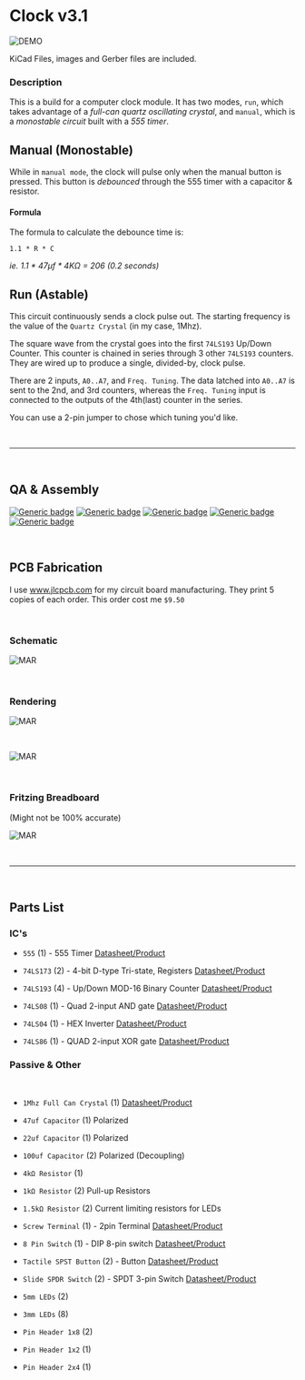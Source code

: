 # Clock v3.1

![DEMO](https://github.com/theWickedWebDev/8-bit-computer/blob/master/CLOCK/clock-demo.gif?raw=true)


KiCad Files, images and Gerber files are included.

### Description
This is a build for a computer clock module. It has two modes, `run`, which takes advantage of a *full-can quartz oscillating crystal*, and `manual`, which is a *monostable circuit* built with a *555 timer*.

## Manual (Monostable)

While in `manual mode`, the clock will pulse only when the manual button is pressed. This button is *debounced* through the 555 timer with a capacitor & resistor.

#### Formula

The formula to calculate the debounce time is:
```
1.1 * R * C
```

*ie. 1.1 * 47μf * 4KΩ = 206 (0.2 seconds)*

## Run (Astable)

This circuit continuously sends a clock pulse out. The starting frequency is the value of the `Quartz Crystal` (in my case, 1Mhz). 

The square wave from the crystal goes into the first `74LS193` Up/Down Counter. This counter is chained in series through 3 other `74LS193` counters. They are wired up to produce a single, divided-by, clock pulse.

There are 2 inputs, `A0..A7`, and `Freq. Tuning`. The data latched into `A0..A7` is sent to the 2nd, and 3rd counters, whereas the `Freq. Tuning` input is connected to the outputs of the 4th(last) counter in the series.

You can use a 2-pin jumper to chose which tuning you'd like.

<br/>
<hr/>
<br/>

## QA & Assembly
[![Generic badge](https://img.shields.io/badge/Status-Done-green.svg)](https://shields.io/) [![Generic badge](https://img.shields.io/badge/PCB-Built-green.svg)](https://shields.io/) [![Generic badge](https://img.shields.io/badge/QA-Pass-green.svg)](https://shields.io/) [![Generic badge](https://img.shields.io/badge/ERC-Pass-green.svg)](https://shields.io/) [![Generic badge](https://img.shields.io/badge/DRC-Pass-green.svg)](https://shields.io/)

<br/>

## PCB Fabrication
I use www.jlcpcb.com for my circuit board manufacturing. They print 5 copies of each order. This order cost me `$9.50`

<br/>

### Schematic

![MAR](https://github.com/theWickedWebDev/8-bit-computer/blob/master/CLOCK/clock-sch.png?raw=true)

<br/>

### Rendering

![MAR](https://github.com/theWickedWebDev/8-bit-computer/blob/master/CLOCK/clock-3d.png?raw=true)

<br/>

![MAR](https://github.com/theWickedWebDev/8-bit-computer/blob/master/CLOCK/clock-board.png?raw=true)

<br/>

### Fritzing Breadboard
(Might not be 100% accurate)

![MAR](https://github.com/theWickedWebDev/8-bit-computer/blob/master/CLOCK/CLOCK-breadboard.png?raw=true)

<br/>
<hr/>
<br/>

## Parts List

### IC's
- `555` (1) - 555 Timer [Datasheet/Product](https://www.jameco.com/z/NE555P-Major-Brands-IC-LM555P-Single-Timer-LM555CN-NE555N-TL555P-MC1455P-_27422.html)

- `74LS173` (2) - 4-bit D-type Tri-state, Registers [Datasheet/Product](https://www.jameco.com/z/74LS173-Major-Brands-IC-74LS173-4-BIT-D-TYPE-REGISTER-3-STATE-OUTPUT_46922.html)

- `74LS193` (4) - Up/Down MOD-16 Binary Counter [Datasheet/Product](https://www.jameco.com/z/74LS193-Major-Brands-IC-74LS193-Synchronous-4-Bit-Up-Down-Binary-Counter_47036.html)

- `74LS08` (1) - Quad 2-input AND gate [Datasheet/Product](https://www.jameco.com/z/74LS08-Major-Brands-IC-74LS08-Quad-2-Input-Positive-AND-Gate_46375.html)

- `74LS04` (1) - HEX Inverter [Datasheet/Product](https://www.jameco.com/z/74LS04-Major-Brands-IC-74LS04-Hex-Inverter_46316.html)

- `74LS86` (1) - QUAD 2-input XOR gate [Datasheet/Product](https://www.jameco.com/z/74LS86-Major-Brands-IC-74LS86-QUAD-2-INPUT-EXCLUSIVE-OR-GATE_48098.html)

### Passive & Other
<br/>

- `1Mhz Full Can Crystal` (1) [Datasheet/Product](https://www.jameco.com/z/OSC1-Jameco-Valuepro-1-MHz-Full-Can-Crystal-Oscillator_27861.html)

- `47uf Capacitor` (1) Polarized
- `22uf Capacitor` (1) Polarized
- `100uf Capacitor` (2) Polarized (Decoupling)

- `4kΩ Resistor` (1)
- `1kΩ Resistor` (2) Pull-up Resistors
- `1.5kΩ Resistor` (2) Current limiting resistors for LEDs

- `Screw Terminal` (1) - 2pin Terminal [Datasheet/Product](https://www.jameco.com/z/EK500V-02P-R-Dinkle-Terminal-Block-Header-2-Position-Top-Screw-5mm-Solder-Straight-Thru-Hole-20A_160785.html)

- `8 Pin Switch` (1) - DIP 8-pin switch [Datasheet/Product](https://www.jameco.com/z/76SB08ST-Grayhill-DIP-Switch-On-Off-Single-Pole-Single-Throw-8-Raised-Rocker-0-15-Amp-30-Volt-PC-Pins-2000-Cycle-2-5mm-Through-Hole-Tube_696917.html)

- `Tactile SPST Button` (2) - Button [Datasheet/Product](https://www.jameco.com/z/JTP1230A-Apem-Components-Switch-Push-Button-Tactile-Single-Pole-Single-Throw-Off-Momentary-On-15-Volt-DC-20mA_1586074.html)

- `Slide SPDR Switch` (2) - SPDT 3-pin Switch [Datasheet/Product](https://www.jameco.com/z/EG218-E-Switch-Slide-Switch-SPDT-ON-ON-500mA-50VDC-3-Pin-Breadboard-Friendly_2314127.html)

- `5mm LEDs` (2)
- `3mm LEDs` (8)
- `Pin Header 1x8` (2)
- `Pin Header 1x2` (1)
- `Pin Header 2x4` (1)
